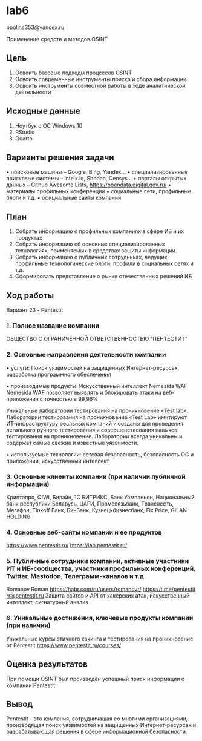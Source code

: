 lab6
================
ppolina353@yandex.ru

Применение средств и методов OSINT

## Цель

1.  Освоить базовые подходы процессов OSINT
2.  Освоить современные инструменты поиска и сбора информации
3.  Освоить инструменты совместной работы в ходе аналитической
    деятельности

## Исходные данные

1.  Ноутбук с ОС Windows 10
2.  RStudio
3.  Quarto

## Варианты решения задачи

• поисковые машины – Google, Bing, Yandex… • специализированные
поисковые системы – intelx.io, Shodan, Censys… • порталы открытых данных
– Github Awesome Lists, https://opendata.digital.gov.ru/ • материалы
профильных конференций • социальные сети, профильные блоги и т.д. •
официальные сайты компаний

## План

1.  Собрать информацию о профильных компаниях в сфере ИБ и их продуктах
2.  Собрать информацию об основных специализированных технологиях,
    применяемых в средствах защиты информации.
3.  Собрать информацию о публичных сотрудниках, ведущих профильные
    технологические блоги, профили в социальных сетях и т.д.
4.  Сформировать представление о рынке отечественных решений ИБ

## Ход работы

Вариант 23 - Pentestit

### 1. Полное название компании

ОБЩЕСТВО С ОГРАНИЧЕННОЙ ОТВЕТСТВЕННОСТЬЮ “ПЕНТЕСТИТ”

### 2. Основные направления деятельности компании

• услуги: Поиск уязвимостей на защищенных Интернет-ресурсах, разработка
программного обеспечения

• производимые продукты: Искусственный интеллект Nemesida WAF Nemesida
WAF позволяет выявлять и блокировать атаки на веб-приложения с точностью
в 99,96%

Уникальные лаборатории тестирования на проникновение «Test lab».
Лаборатории тестирования на проникновение «Test Lab» имитируют
ИТ-инфраструктуру реальных компаний и созданы для проведения легального
ручного тестирования и совершенствования навыков тестирования на
проникновение. Лаборатории всегда уникальны и содержат самые свежие и
известные уязвимости.

• используемые технологии: сетевая безопасность, безопасность ОС и
приложений, искусственный интеллект

### 3. Основные клиенты компании (при наличии публичной информации)

Криптопро, QIWI, Билайн, 1С БИТРИКС, Банк Уомпаньон, Национальный банк
республики Беларусь, ЦАГИ, Промсвязьбанк, Транснефть, Мегафон, Tinkoff
Банк, БинБанк, Кузнецкбизнесбанк, Fix Price, GILAN HOLDING

### 4. Основные веб-сайты компании и ее продуктов

https://www.pentestit.ru/ https://lab.pentestit.ru/

### 5. Публичные сотрудники компании, активные участники ИТ и ИБ-сообщества, участники профильных конференций, Twitter, Mastodon, Телеграмм-каналов и т.д.

Romanov Roman https://habr.com/ru/users/romanovr/ https://t.me/pentestit
rr@pentestit.ru Защита сайтов и API от хакерских атак, искусственный
интеллект, сигнатурный анализ

### 6. Уникальные достижения, ключевые продукты компании (при наличии)

Уникальные курсы этичного хакинга и тестирования на проникновение от
Pentestit https://www.pentestit.ru/courses/

## Оценка результатов

При помощи OSINT был произведён успешный поиск информации о компании
Pentestit.

## Вывод

Pentestit - это компания, сотрудничащая со многими организациями,
производящая поиск уязвимостей на защищенных Интернет-ресурсах и
разрабатывающая решения в сфере информационной безопасности.

